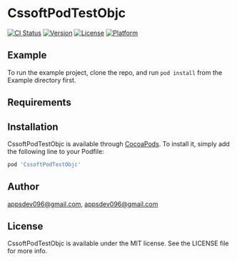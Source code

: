 # CssoftPodTestObjc

[![CI Status](https://img.shields.io/travis/appsdev096@gmail.com/CssoftPodTestObjc.svg?style=flat)](https://travis-ci.org/appsdev096@gmail.com/CssoftPodTestObjc)
[![Version](https://img.shields.io/cocoapods/v/CssoftPodTestObjc.svg?style=flat)](https://cocoapods.org/pods/CssoftPodTestObjc)
[![License](https://img.shields.io/cocoapods/l/CssoftPodTestObjc.svg?style=flat)](https://cocoapods.org/pods/CssoftPodTestObjc)
[![Platform](https://img.shields.io/cocoapods/p/CssoftPodTestObjc.svg?style=flat)](https://cocoapods.org/pods/CssoftPodTestObjc)

## Example

To run the example project, clone the repo, and run `pod install` from the Example directory first.

## Requirements

## Installation

CssoftPodTestObjc is available through [CocoaPods](https://cocoapods.org). To install
it, simply add the following line to your Podfile:

```ruby
pod 'CssoftPodTestObjc'
```

## Author

appsdev096@gmail.com, appsdev096@gmail.com

## License

CssoftPodTestObjc is available under the MIT license. See the LICENSE file for more info.
